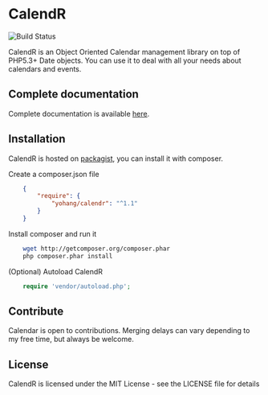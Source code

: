# CalendR

![Build Status](https://github.com/yohang/CalendR/actions/workflows/ci.yml/badge.svg)

CalendR is an Object Oriented Calendar management library on top of PHP5.3+ Date objects.
You can use it to deal with all your needs about calendars and events.

Complete documentation
----------------------

Complete documentation is available [here](http://yohan.giarel.li/CalendR).

Installation
------------

CalendR is hosted on [packagist](http://packagist.org), you can install it with composer.

Create a composer.json file

```json
    {
        "require": {
            "yohang/calendr": "^1.1"
        }
    }
```

Install composer and run it

```sh
    wget http://getcomposer.org/composer.phar
    php composer.phar install
```

(Optional) Autoload CalendR

```php
    require 'vendor/autoload.php';
```

Contribute
----------

Calendar is open to contributions. Merging delays can vary depending to my free time, but always be welcome.

License
-------

CalendR is licensed under the MIT License - see the LICENSE file for details

